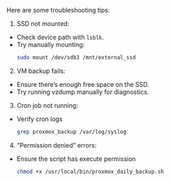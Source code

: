 Here are some troubleshooting tips:

1. SSD not mounted:
- Check device path with `lsblk`.  
- Try manually mounting:
  ```bash
  sudo mount /dev/sdb3 /mnt/external_ssd

2. VM backup fails:
- Ensure there’s enough free space on the SSD.
- Try running vzdump <vmid> manually for diagnostics.

3. Cron job not running:
- Verify cron logs
    ```bash
    grep proxmox_backup /var/log/syslog

4. “Permission denied” errors:
- Ensure the script has execute permission
    ```bash
    chmod +x /usr/local/bin/proxmox_daily_backup.sh